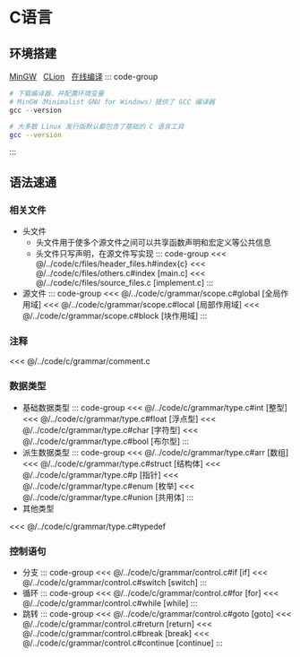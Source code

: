 # C语言

## 环境搭建
[MinGW](https://www.mingw-w64.org/downloads/)<span style="margin-right:0.5rem"></span>
[CLion](https://www.jetbrains.com/clion/)<span style="margin-right:0.5rem"></span>
[在线编译](https://www.jyshare.com/compile/11/)
::: code-group
```powershell [window]
# 下载编译器，并配置环境变量
# MinGW（Minimalist GNU for Windows）提供了 GCC 编译器
gcc --version
```
```sh [linux]
# 大多数 Linux 发行版默认都包含了基础的 C 语言工具
gcc --version
```
:::

## 语法速通

### 相关文件
- 头文件
    - 头文件用于使多个源文件之间可以共享函数声明和宏定义等公共信息
    - 头文件只写声明，在源文件写实现
::: code-group
<<< @/../code/c/files/header_files.h#index{c}
<<< @/../code/c/files/others.c#index [main.c]
<<< @/../code/c/files/source_files.c [implement.c]
:::
- 源文件
::: code-group
<<< @/../code/c/grammar/scope.c#global [全局作用域]
<<< @/../code/c/grammar/scope.c#local [局部作用域]
<<< @/../code/c/grammar/scope.c#block [块作用域]
:::

### 注释
<<< @/../code/c/grammar/comment.c

### 数据类型
- 基础数据类型
::: code-group
<<< @/../code/c/grammar/type.c#int [整型]
<<< @/../code/c/grammar/type.c#float [浮点型]
<<< @/../code/c/grammar/type.c#char [字符型]
<<< @/../code/c/grammar/type.c#bool [布尔型]
:::
- 派生数据类型
::: code-group
<<< @/../code/c/grammar/type.c#arr [数组]
<<< @/../code/c/grammar/type.c#struct [结构体]
<<< @/../code/c/grammar/type.c#p [指针]
<<< @/../code/c/grammar/type.c#enum [枚举]
<<< @/../code/c/grammar/type.c#union [共用体]
:::
- 其他类型

<<< @/../code/c/grammar/type.c#typedef

### 控制语句
- 分支
::: code-group
<<< @/../code/c/grammar/control.c#if [if]
<<< @/../code/c/grammar/control.c#switch [switch]
:::
- 循环
::: code-group
<<< @/../code/c/grammar/control.c#for [for]
<<< @/../code/c/grammar/control.c#while [while]
:::
- 跳转
::: code-group
<<< @/../code/c/grammar/control.c#goto [goto]
<<< @/../code/c/grammar/control.c#return [return]
<<< @/../code/c/grammar/control.c#break [break]
<<< @/../code/c/grammar/control.c#continue [continue]
:::